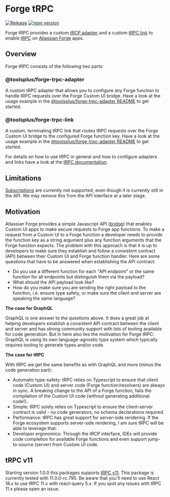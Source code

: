 # Forge tRPC

[![Release](https://github.com/toolsplus/forge-trpc/actions/workflows/release.yml/badge.svg?branch=main)](https://github.com/toolsplus/forge-trpc/actions/workflows/release.yml)
[![npm version](https://img.shields.io/npm/v/@toolsplus/forge-trpc-adapter?style=flat&logo=npm)](https://www.npmjs.com/package/@toolsplus/forge-trpc-adapter)

Forge tRPC provides a custom [tRCP adapter](https://trpc.io/docs/adapters) and a custom [tRPC link](https://trpc.io/docs/links) to enable [tRPC](https://trpc.io/) on [Atlassian Forge](https://developer.atlassian.com/platform/forge/) apps. 


## Overview

Forge tRPC consists of the following two parts:  

### @toolsplus/forge-trpc-adapter

A custom tRPC adapter that allows you to configure any Forge function to handle tRPC requests over the Forge Custom UI bridge. Have a look at the usage example in the [@toolsplus/forge-trpc-adapter README](packages/forge-trpc-adapter/README.md#Usage) to get started. 

### @toolsplus/forge-trpc-link

A custom, terminating tRPC link that routes tRPC requests over the Forge Custom UI bridge to the configured Forge function key. Have a look at the usage example in the [@toolsplus/forge-trpc-adapter README](packages/forge-trpc-link/README.md#Usage) to get started.

For details on how to use tRPC in general and how to configure adapters and links have a look at the [tRPC documentation](https://trpc.io/docs). 

## Limitations

[Subscriptions](https://trpc.io/docs/subscriptions) are currently not supported, even though it is currently still in the API. We may remove this from the API interface at a later stage.

## Motivation

Atlassian Forge provides a simple Javascript API ([bridge](https://developer.atlassian.com/platform/forge/custom-ui/#bridge)) that enables Custom UI apps to make secure requests to Forge app functions. To make a request from a Custom UI to a Forge function a developer needs to provide the function key as a string argument plus any function arguments that the Forge function expects. The problem with this approach is that it is up to developers to make sure they establish and follow a consistent contract (API) between their Custom UI and Forge function handler. Here are some questions that have to be answered when establishing the API contract:
* Do you use a different function for each "API endpoint" or the same function for all endpoints but distinguish them via the payload?
* What should the API payload look like?
* How do you make sure you are sending the right payload to the function, i.e. ensure type safety, or make sure the client and server are speaking the same language?

**The case for GraphQL**

GraphQL is one answer to the questions above. It does a great job at helping developers establish a consistent API contract between the client and server and has strong community support with lots of tooling available for code generation. But in here also lies the motivation for Forge tRPC: GraphQL is using its own language-agnostic type system which typically requires tooling to generate types and/or code.

**The case for tRPC**

With tRPC we get the same benefits as with GraphQL and more (minus the code generation part):

* Automatic type-safety: tRPC relies on Typescript to ensure that client code (Custom UI) and server code (Forge function/resolvers) are always in sync. A breaking change to the API of a Forge function, fails the compilation of the Custom UI code (without generating additional code!).
* Simple: tRPC solely relies on Typescript to ensure the client-server contract is valid - no code generators, no schema declarations required.
* Performance: tRPC has great support for server-side rendering. If the Forge ecosystem supports server-side rendering, I am sure tRPC will be able to leverage that.
* Developer ergonomics: Through the tRCP interface, IDEs will provide code completion for available Forge functions and even support jump-to-source (server) from Custom UI code.

## tRPC v11
Starting version 1.0.0 this packages supports [tRPC v11](https://trpc.io/docs/migrate-from-v10-to-v11). This package is currently tested with 11.0.0-rc.795. Be aware that you'll need to use React 18.x to use tRPC 11.x with react-query 5.x. If you spot any issues with tRPC 11.x please open an issue. 
